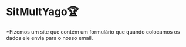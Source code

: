 # SitMultYago🏆

 *Fizemos um site que contém um formulário que quando colocamos os dados ele envia para o nosso email.
